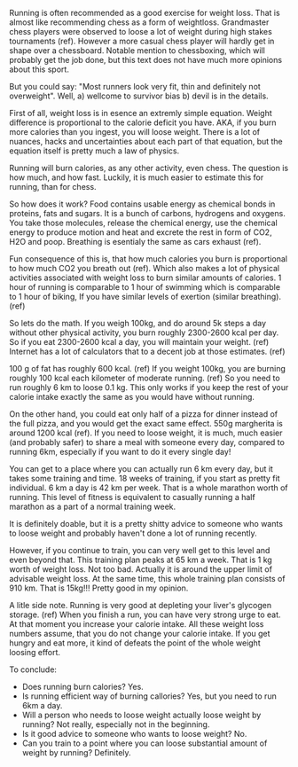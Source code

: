 Running is often recommended as a good exercise for weight loss. That is almost like recommending chess as a form of weightloss.
Grandmaster chess players were observed to loose a lot of weight during high stakes tournaments (ref). However a more casual chess player will hardly get in shape over a chessboard. Notable mention to chessboxing, which will probably get the job done, but this text does not have much more opinions about this sport.

But you could say: "Most runners look very fit, thin and definitely not overweight". Well, a) wellcome to survivor bias b) devil is in the details.

First of all, weight loss is in esence an extremly simple equation. Weight difference is proportional to the calorie deficit you have. AKA, if you burn more calories than you ingest, you will loose weight. 
There is a lot of nuances, hacks and uncertainties about each part of that equation, but the equation itself is pretty much a law of physics.

Running will burn calories, as any other activity, even chess. The question is how much, and how fast. Luckily, it is much easier to estimate this for running, than for chess. 

So how does it work? Food contains usable energy as chemical bonds in proteins, fats and sugars. It is a bunch of carbons, hydrogens and oxygens. You take those molecules, release the chemical energy, use the chemical energy to produce motion and heat and excrete the rest in form of CO2, H2O and poop.
Breathing is esentialy the same as cars exhaust (ref). 

Fun consequence of this is, that how much calories you burn is proportional to how much CO2 you breath out (ref). Which also makes a lot of physical activities associated with weight loss to burn similar amounts of calories. 1 hour of running is comparable to 1 hour of swimming which is comparable to 1 hour of biking, 
If you have similar levels of exertion (similar breathing). (ref)

So lets do the math.
If you weigh 100kg, and do around 5k steps a day without other physical activity, you burn roughly 2300-2600 kcal per day. So if you eat 2300-2600 kcal a day, you will maintain your weight. (ref)
Internet has a lot of calculators that to a decent job at those estimates. (ref)

100 g of fat has roughly 600 kcal. (ref)
If you weight 100kg, you are burning roughly 100 kcal each kilometer of moderate running. (ref)
So you need to run roughly 6 km to loose 0.1 kg. This only works if you keep the rest of your calorie intake exactly the same as you would have without running. 

On the other hand, you could eat only half of a pizza for dinner instead of the full pizza, and you would get the exact same effect. 550g margherita is around 1200 kcal (ref).
If you need to loose weight, it is much, much easier (and probably safer) to share a meal with someone every day, compared to running 6km, especially if you want to do it every single day!

You can get to a place where you can actually run 6 km every day, but it takes some training and time. 18 weeks of training, if you start as pretty fit individual. 
6 km a day is 42 km per week. That is a whole marathon worth of running. This level of fitness is equivalent to casually running a half marathon as a part of a normal training week. 

It is definitely doable, but it is a pretty shitty advice to someone who wants to loose weight and probably haven't done a lot of running recently. 

However, if you continue to train, you can very well get to this level and even beyond that. This training plan peaks at 65 km a week. That is 1 kg worth of weight loss. Not too bad. Actually it is around the upper limit of advisable weight loss. 
At the same time, this whole training plan consists of 910 km. That is 15kg!!! Pretty good in my opinion.

A litle side note. Running is very good at depleting your liver's glycogen storage. (ref) When you finish a run, you can have very strong urge to eat. At that moment you increase your calorie intake. All these weight loss numbers assume, that you do not change your calorie intake. If you get hungry and eat more, it kind of defeats the point of the whole weight loosing effort.

To conclude: 
- Does running burn calories? Yes.
- Is running efficient way of burning callories? Yes, but you need to run 6km a day.
- Will a person who needs to loose weight actually loose weight by running? Not really, especially not in the beginning. 
- Is it good advice to someone who wants to loose weight? No.
- Can you train to a point where you can loose substantial amount of weight by running? Definitely.
